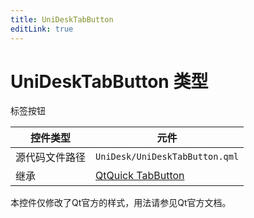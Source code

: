 ```yaml
---
title: UniDeskTabButton
editLink: true
---
```

# UniDeskTabButton 类型
标签按钮

| 控件类型    | 元件                                                                                |
| ------- | --------------------------------------------------------------------------------- |
| 源代码文件路径 | `UniDesk/UniDeskTabButton.qml`                                                    |
| 继承      | [QtQuick TabButton](https://doc.qt.io/qt-6.8/qml-qtquick-controls-tabbutton.html) |

本控件仅修改了Qt官方的样式，用法请参见Qt官方文档。